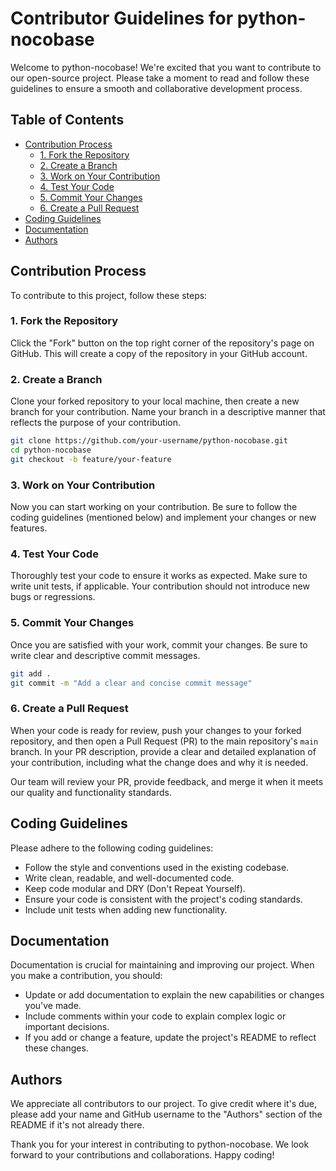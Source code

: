 # Contributor Guidelines for python-nocobase

Welcome to python-nocobase! We're excited that you want to contribute to our open-source project. Please take a moment to read and follow these guidelines to ensure a smooth and collaborative development process.

## Table of Contents

- [Contribution Process](#contribution-process)
  - [1. Fork the Repository](#1-fork-the-repository)
  - [2. Create a Branch](#2-create-a-branch)
  - [3. Work on Your Contribution](#3-work-on-your-contribution)
  - [4. Test Your Code](#4-test-your-code)
  - [5. Commit Your Changes](#5-commit-your-changes)
  - [6. Create a Pull Request](#6-create-a-pull-request)
- [Coding Guidelines](#coding-guidelines)
- [Documentation](#documentation)
- [Authors](#authors)

## Contribution Process

To contribute to this project, follow these steps:

### 1. Fork the Repository

Click the "Fork" button on the top right corner of the repository's page on GitHub. This will create a copy of the repository in your GitHub account.

### 2. Create a Branch

Clone your forked repository to your local machine, then create a new branch for your contribution. Name your branch in a descriptive manner that reflects the purpose of your contribution.

```bash
git clone https://github.com/your-username/python-nocobase.git
cd python-nocobase
git checkout -b feature/your-feature
```

### 3. Work on Your Contribution

Now you can start working on your contribution. Be sure to follow the coding guidelines (mentioned below) and implement your changes or new features.

### 4. Test Your Code

Thoroughly test your code to ensure it works as expected. Make sure to write unit tests, if applicable. Your contribution should not introduce new bugs or regressions.

### 5. Commit Your Changes

Once you are satisfied with your work, commit your changes. Be sure to write clear and descriptive commit messages.

```bash
git add .
git commit -m "Add a clear and concise commit message"
```

### 6. Create a Pull Request

When your code is ready for review, push your changes to your forked repository, and then open a Pull Request (PR) to the main repository's `main` branch. In your PR description, provide a clear and detailed explanation of your contribution, including what the change does and why it is needed.

Our team will review your PR, provide feedback, and merge it when it meets our quality and functionality standards.

## Coding Guidelines

Please adhere to the following coding guidelines:

- Follow the style and conventions used in the existing codebase.
- Write clean, readable, and well-documented code.
- Keep code modular and DRY (Don't Repeat Yourself).
- Ensure your code is consistent with the project's coding standards.
- Include unit tests when adding new functionality.

## Documentation

Documentation is crucial for maintaining and improving our project. When you make a contribution, you should:

- Update or add documentation to explain the new capabilities or changes you've made.
- Include comments within your code to explain complex logic or important decisions.
- If you add or change a feature, update the project's README to reflect these changes.

## Authors

We appreciate all contributors to our project. To give credit where it's due, please add your name and GitHub username to the "Authors" section of the README if it's not already there.

Thank you for your interest in contributing to python-nocobase. We look forward to your contributions and collaborations. Happy coding!
